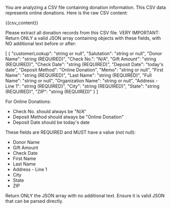 You are analyzing a CSV file containing donation information. This CSV data represents online donations.
Here is the raw CSV content:

{{csv_content}}

Please extract all donation records from this CSV file. 
VERY IMPORTANT: Return ONLY a valid JSON array containing objects with these fields, with NO additional text before or after:

[
  {
    "customerLookup": "string or null",
    "Salutation": "string or null",
    "Donor Name": "string (REQUIRED)",
    "Check No.": "N/A",
    "Gift Amount": "string (REQUIRED)",
    "Check Date": "string (REQUIRED)",
    "Deposit Date": "today's date",
    "Deposit Method": "Online Donation", 
    "Memo": "string or null",
    "First Name": "string (REQUIRED)",
    "Last Name": "string (REQUIRED)",
    "Full Name": "string or null",
    "Organization Name": "string or null",
    "Address - Line 1": "string (REQUIRED)",
    "City": "string (REQUIRED)",
    "State": "string (REQUIRED)",
    "ZIP": "string (REQUIRED)"
  }
]

For Online Donations:
- Check No. should always be "N/A"
- Deposit Method should always be "Online Donation"
- Deposit Date should be today's date

These fields are REQUIRED and MUST have a value (not null):
- Donor Name
- Gift Amount
- Check Date
- First Name
- Last Name
- Address - Line 1
- City
- State
- ZIP

Return ONLY the JSON array with no additional text. Ensure it is valid JSON that can be parsed directly.